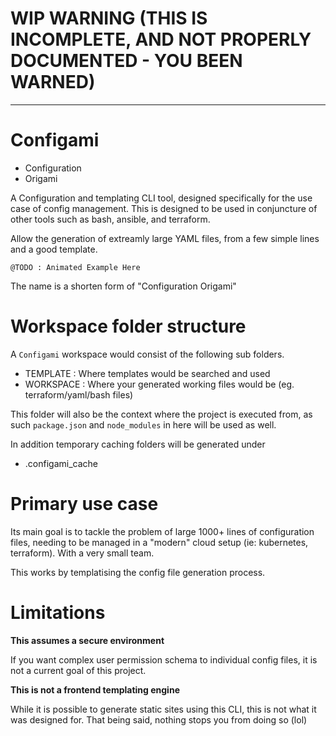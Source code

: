 # WIP WARNING (THIS IS INCOMPLETE, AND NOT PROPERLY DOCUMENTED - YOU BEEN WARNED)

---

# Configami

- Configuration
- Origami

A Configuration and templating CLI tool, designed specifically for the use case of config management.
This is designed to be used in conjuncture of other tools such as bash, ansible, and terraform.

Allow the generation of extreamly large YAML files, from a few simple lines and a good template.

```
@TODO : Animated Example Here
```

The name is a shorten form of "Configuration Origami"

# Workspace folder structure

A `Configami` workspace would consist of the following sub folders.

- TEMPLATE : Where templates would be searched and used
- WORKSPACE : Where your generated working files would be (eg. terraform/yaml/bash files)

This folder will also be the context where the project is executed from,
as such `package.json` and `node_modules` in here will be used as well.

In addition temporary caching folders will be generated under

- .configami_cache

# Primary use case

Its main goal is to tackle the problem of large 1000+ lines of configuration files,
needing to be managed in a "modern" cloud setup (ie: kubernetes, terraform). With a very small team.

This works by templatising the config file generation process. 

# Limitations

**This assumes a secure environment**

If you want complex user permission schema to individual config files, it is not a current goal of this project.

**This is not a frontend templating engine**

While it is possible to generate static sites using this CLI, this is not what it was designed for.
That being said, nothing stops you from doing so (lol)
